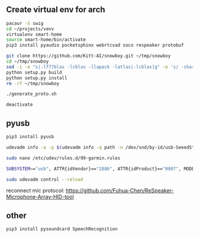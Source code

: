 Create virtual env for arch
---------------------------

```bash
pacaur -S swig
cd ~/projects/venv
virtualenv smart-home
source smart-home/bin/activate
pip3 install pyaudio pocketsphinx webrtcvad soco respeaker protobuf

git clone https://github.com/Kitt-AI/snowboy.git ~/tmp/snowboy
cd ~/tmp/snowboy
sed -i -e "s|-lf77blas -lcblas -llapack -latlas|-lcblas|g" -e 's/ -shared/ -Wl,-O1,--as-needed\0/g' "swig/Python3/Makefile"
python setup.py build
python setup.py install
rm -rf ~/tmp/snowboy

./generate_proto.sh

deactivate
```

pyusb
-----

```bash
pip3 install pyusb

udevadm info -a -p $(udevadm info -q path -n /dev/snd/by-id/usb-SeeedStudio_ReSpeaker_MicArray_UAC2.0-00)

sudo nano /etc/udev/rules.d/99-garmin.rules

SUBSYSTEM=="usb", ATTR{idVendor}=="2886", ATTR{idProduct}=="0007", MODE="666"

sudo udevadm control --reload
```

reconnect mic
protocol: https://github.com/Fuhua-Chen/ReSpeaker-Microphone-Array-HID-tool

other
-----

```bash
pip3 install pysoundcard SpeechRecognition
```